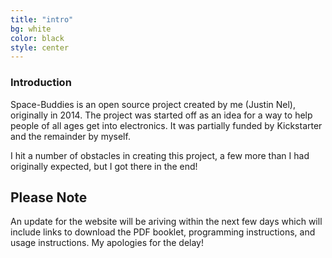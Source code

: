 ```yaml
---
title: "intro"
bg: white
color: black
style: center
---
```


### Introduction
Space-Buddies is an open source project created by me (Justin Nel), originally in 2014. The project was started off as an idea for a way to help people of all ages get into electronics. It was partially funded by Kickstarter and the remainder by myself.

I hit a number of obstacles in creating this project, a few more than I had originally expected, but I got there in the end!

## Please Note
An update for the website will be ariving within the next few days which will include links to download the PDF booklet, programming instructions, and usage instructions. My apologies for the delay!

